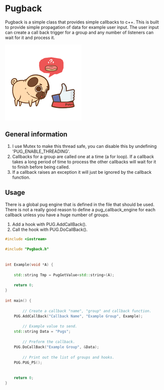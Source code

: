 

# Pugback
Pugback is a simple class that provides simple callbacks to c++. This is built to provide simple propagation of data for example user input. The user input can create a call back trigger for a group and any number of listeners can wait for it and process it.

![pageres](Pug.jpg.gif)

## General information
1. I use Mutex to make this thread safe, you can disable this by undefining 'PUG_ENABLE_THREADING'.
2. Callbacks for a group are called one at a time (a for loop). If a callback takes a long period of time to process the other callbacks will wait for it to finish before being called.
3. If a callback raises an exception it will just be ignored by the callback function.

## Usage
There is a global pug engine that is defined in the file that should be used. There is not a really good reason to define a pug_callback_engine for each callback unless you have a huge number of groups.

1. Add a hook with PUG.AddCallBack().
2. Call the hook with PUG.DoCallBack().



```c++
#include <iostream>

#include "Pugback.h"


int Example(void *A) {

	std::string Tmp = PugGetValue<std::string>(A);

	return 0;
}

int main() {

		// Create a callback "name", "group" and callback function.
	PUG.AddCallBack("Callback Name", "Example Group", Example);

		// Example value to send.
	std::string Data = "Pugs";

		// Preform the callback.
	PUG.DoCallBack("Example Group", &Data);

		// Print out the list of groups and hooks.
	PUG.PUG_PS();


	return 0;
}
```
